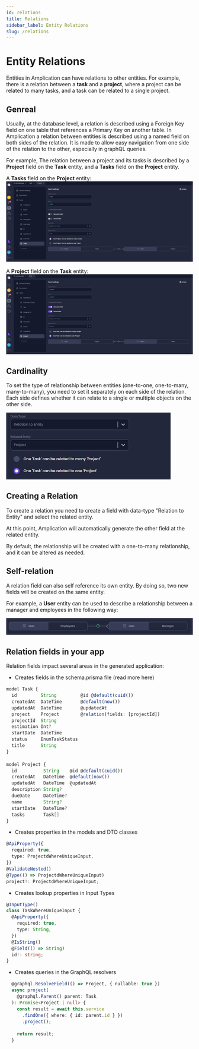 ```yaml
---
id: relations
title: Relations
sidebar_label: Entity Relations
slug: /relations
---
```


# Entity Relations

Entities in Amplication can have relations to other entities. For example, there is a relation between a **task** and a **project**, where a project can be related to many tasks, and a task can be related to a single project.

## Genreal

Usually, at the database level, a relation is described using a Foreign Key field on one table that references a Primary Key on another table.
In Amplication a relation between entities is described using a named field on both sides of the relation. It is made to allow easy navigation from one side of the relation to the other, especially in graphQL queries.

For example, The relation between a project and its tasks is described by a **Project** field on the **Task** entity, and a **Tasks** field on the **Project** entity.

A **Tasks** field on the **Project** entity:
![](./assets/relations/related-entity-2.jpg)

A **Project** field on the **Task** entity:
![](./assets/relations/related-entity.jpg)

## Cardinality

To set the type of relationship between entities (one-to-one, one-to-many, many-to-many), you need to set it separately on each side of the relation. Each side defines whether it can relate to a single or multiple objects on the other side.

![](./assets/relations/cardinality.jpg)

## Creating a Relation

To create a relation you need to create a field with data-type "Relation to Entity" and select the related entity.

At this point, Amplication will automatically generate the other field at the related entity.

By default, the relationship will be created with a one-to-many relationship, and it can be altered as needed.

## Self-relation

A relation field can also self reference its own entity. By doing so, two new fields will be created on the same entity.

For example, a **User** entity can be used to describe a relationship between a manager and employees in the following way:

![](./assets/relations/self-relation.jpg)

## Relation fields in your app

Relation fields impact several areas in the generated application:

- Creates fields in the schema.prisma file (read more here)

```typescript
model Task {
  id         String         @id @default(cuid())
  createdAt  DateTime       @default(now())
  updatedAt  DateTime       @updatedAt
  project    Project        @relation(fields: [projectId])
  projectId  String
  estimation Int?
  startDate  DateTime
  status     EnumTaskStatus
  title      String
}

model Project {
  id          String    @id @default(cuid())
  createdAt   DateTime  @default(now())
  updatedAt   DateTime  @updatedAt
  description String?
  dueDate     DateTime?
  name        String?
  startDate   DateTime?
  tasks       Task[]
}

```

- Creates properties in the models and DTO classes

```typescript
@ApiProperty({
  required: true,
  type: ProjectdWhereUniqueInput,
})
@ValidateNested()
@Type(() => ProjectdWhereUniqueInput)
project!: ProjectdWhereUniqueInput;

```

- Creates lookup properties in Input Types

```typescript
@InputType()
class TaskWhereUniqueInput {
  @ApiProperty({
    required: true,
    type: String,
  })
  @IsString()
  @Field(() => String)
  id!: string;
}
```

- Creates queries in the GraphQL resolvers

```typescript
  @graphql.ResolveField(() => Project, { nullable: true })
  async project(
    @graphql.Parent() parent: Task
  ): Promise<Project | null> {
    const result = await this.service
      .findOne({ where: { id: parent.id } })
      .project();

    return result;
  }

```
